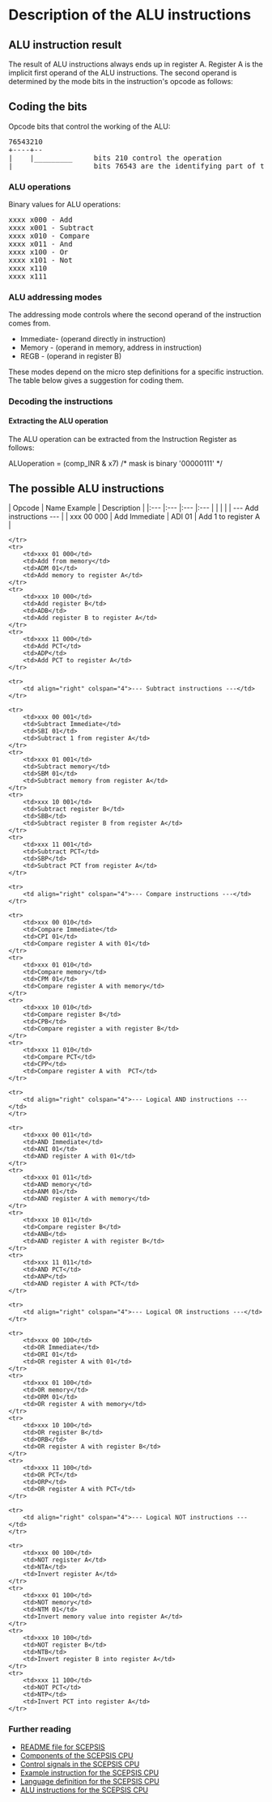 # Description of the ALU instructions

## ALU instruction result
The result of ALU instructions always ends up in register A. Register A is
the implicit first operand of the ALU instructions. The second operand is
determined by the mode bits in the instruction's opcode as follows:

## Coding the bits
Opcode bits that control the working of the ALU:

<PRE>
76543210
+----+--
|    |_________		bits 210 control the operation
|______________		bits 76543 are the identifying part of the ALU ops
</PRE>

### ALU operations
Binary values for ALU operations:

<PRE>
xxxx x000 - Add
xxxx x001 - Subtract
xxxx x010 - Compare
xxxx x011 - And
xxxx x100 - Or
xxxx x101 - Not
xxxx x110	
xxxx x111	
</PRE>

### ALU addressing modes
The addressing mode controls where the second operand of the instruction comes from. 

- Immediate- (operand directly in instruction)
- Memory   - (operand in memory, address in instruction)
- REGB     - (operand in register B)

These modes depend on the micro step definitions for a specific instruction. The table below gives a suggestion for coding them.

### Decoding the instructions

#### Extracting the ALU operation
The ALU operation can be extracted from the Instruction Register 
as follows:

 ALUoperation = (comp_INR & x7)	/* mask is binary '00000111' */

## The possible ALU instructions

| Opcode | Name Example | Description |
|:--- |:--- |:--- |:--- |
| | | | --- Add instructions --- |
| xxx 00 000 | Add Immediate | ADI 01 | Add 1 to register A |

	</tr>
	<tr>
		<td>xxx 01 000</td>
		<td>Add from memory</td>
		<td>ADM 01</td>
		<td>Add memory to register A</td>
	</tr>
	<tr>
		<td>xxx 10 000</td>
		<td>Add register B</td>
		<td>ADB</td>
		<td>Add register B to register A</td>
	</tr>
	<tr>
		<td>xxx 11 000</td>
		<td>Add PCT</td>
		<td>ADP</td>
		<td>Add PCT to register A</td>
	</tr>
	
	<tr>
		<td align="right" colspan="4">--- Subtract instructions ---</td>
	</tr>
	
	<tr>
		<td>xxx 00 001</td>
		<td>Subtract Immediate</td>
		<td>SBI 01</td>
		<td>Subtract 1 from register A</td>
	</tr>
	<tr>
		<td>xxx 01 001</td>
		<td>Subtract memory</td>
		<td>SBM 01</td>
		<td>Subtract memory from register A</td>
	</tr>
	<tr>
		<td>xxx 10 001</td>
		<td>Subtract register B</td>
		<td>SBB</td>
		<td>Subtract register B from register A</td>
	</tr>
	<tr>
		<td>xxx 11 001</td>
		<td>Subtract PCT</td>
		<td>SBP</td>
		<td>Subtract PCT from register A</td>
	</tr>
	
	<tr>
		<td align="right" colspan="4">--- Compare instructions ---</td>
	</tr>
	
	<tr>
		<td>xxx 00 010</td>
		<td>Compare Immediate</td>
		<td>CPI 01</td>
		<td>Compare register A with 01</td>
	</tr>
	<tr>
		<td>xxx 01 010</td>
		<td>Compare memory</td>
		<td>CPM 01</td>
		<td>Compare register A with memory</td>
	</tr>
	<tr>
		<td>xxx 10 010</td>
		<td>Compare register B</td>
		<td>CPB</td>
		<td>Compare register a with register B</td>
	</tr>
	<tr>
		<td>xxx 11 010</td>
		<td>Compare PCT</td>
		<td>CPP</td>
		<td>Compare register A with  PCT</td>
	</tr>
	
	<tr>
		<td align="right" colspan="4">--- Logical AND instructions ---</td>
	</tr>
	
	<tr>
		<td>xxx 00 011</td>
		<td>AND Immediate</td>
		<td>ANI 01</td>
		<td>AND register A with 01</td>
	</tr>
	<tr>
		<td>xxx 01 011</td>
		<td>AND memory</td>
		<td>ANM 01</td>
		<td>AND register A with memory</td>
	</tr>
	<tr>
		<td>xxx 10 011</td>
		<td>Compare register B</td>
		<td>ANB</td>
		<td>AND register A with register B</td>
	</tr>
	<tr>
		<td>xxx 11 011</td>
		<td>AND PCT</td>
		<td>ANP</td>
		<td>AND register A with PCT</td>
	</tr>
	
	<tr>
		<td align="right" colspan="4">--- Logical OR instructions ---</td>
	</tr>
	
	<tr>
		<td>xxx 00 100</td>
		<td>OR Immediate</td>
		<td>ORI 01</td>
		<td>OR register A with 01</td>
	</tr>
	<tr>
		<td>xxx 01 100</td>
		<td>OR memory</td>
		<td>ORM 01</td>
		<td>OR register A with memory</td>
	</tr>
	<tr>
		<td>xxx 10 100</td>
		<td>OR register B</td>
		<td>ORB</td>
		<td>OR register A with register B</td>
	</tr>
	<tr>
		<td>xxx 11 100</td>
		<td>OR PCT</td>
		<td>ORP</td>
		<td>OR register A with PCT</td>
	</tr>
	
	<tr>
		<td align="right" colspan="4">--- Logical NOT instructions ---</td>
	</tr>
	
	<tr>
		<td>xxx 00 100</td>
		<td>NOT register A</td>
		<td>NTA</td>
		<td>Invert register A</td>
	</tr>
	<tr>
		<td>xxx 01 100</td>
		<td>NOT memory</td>
		<td>NTM 01</td>
		<td>Invert memory value into register A</td>
	</tr>
	<tr>
		<td>xxx 10 100</td>
		<td>NOT register B</td>
		<td>NTB</td>
		<td>Invert register B into register A</td>
	</tr>
	<tr>
		<td>xxx 11 100</td>
		<td>NOT PCT</td>
		<td>NTP</td>
		<td>Invert PCT into register A</td>
	</tr>
	
</table>


### Further reading

- [README file for SCEPSIS](../README.md)
- [Components of the SCEPSIS CPU](./Components.md)
- [Control signals in the SCEPSIS CPU](./ControlSignals.md)
- [Example instruction for the SCEPSIS CPU](./Example.md)
- [Language definition for the SCEPSIS CPU](./Langdef.md)
- [ALU instructions for the SCEPSIS CPU](./ALUinstructions.md)

